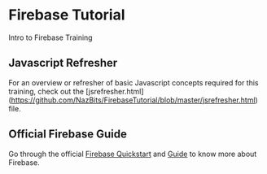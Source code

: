 # Firebase Tutorial
Intro to Firebase Training

## Javascript Refresher
For an overview or refresher of basic Javascript concepts required for this training, check out the [jsrefresher.html] (https://github.com/NazBits/FirebaseTutorial/blob/master/jsrefresher.html) file.

## Official Firebase Guide
Go through the official [Firebase Quickstart](https://www.firebase.com/docs/web/quickstart.html) and [Guide](https://www.firebase.com/docs/web/guide/) to know more about Firebase.

